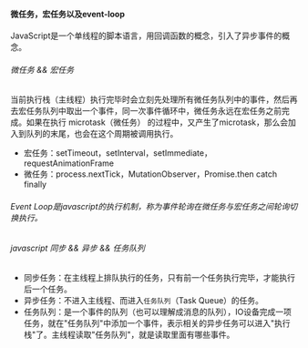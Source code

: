 #### 微任务，宏任务以及event-loop

JavaScript是一个单线程的脚本语言，用回调函数的概念，引入了异步事件的概念。

###### 微任务 && 宏任务

当前执行栈（主线程）执行完毕时会立刻先处理所有微任务队列中的事件，然后再去宏任务队列中取出一个事件，同一次事件循环中，微任务永远在宏任务之前完成。如果在执行 microtask（微任务） 的过程中，又产生了microtask，那么会加入到队列的末尾，也会在这个周期被调用执行。

- 宏任务：setTimeout，setInterval，setImmediate，requestAnimationFrame
- 微任务：process.nextTick，MutationObserver，Promise.then catch finally

###### Event Loop是javascript的执行机制，称为事件轮询在微任务与宏任务之间轮询切换执行。

###### javascript 同步 && 异步 && 任务队列

- 同步任务：在主线程上排队执行的任务，只有前一个任务执行完毕，才能执行后一个任务。
- 异步任务：不进入主线程、而进入`任务队列`（Task Queue）的任务。
- 任务队列：是一个事件的队列（也可以理解成消息的队列），IO设备完成一项任务，就在"任务队列"中添加一个事件，表示相关的异步任务可以进入"执行栈"了。主线程读取"任务队列"，就是读取里面有哪些事件。











